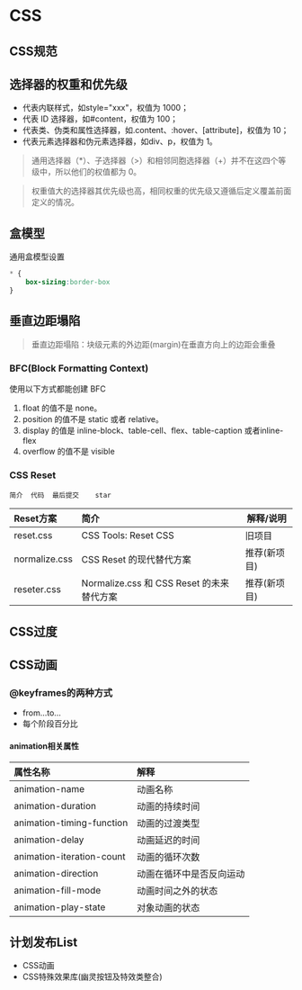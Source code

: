# CSS

[//]: # (## 基础知识一览)

[//]: # (- 选择器的权重和优先级)

[//]: # (- 盒模型)

[//]: # (  - 盒子大小计算)

[//]: # (  - margin 的重叠计算)

[//]: # (- 浮动float)

[//]: # (  - 浮动布局概念)

[//]: # (  - 清理浮动)

[//]: # (- 定位position)

[//]: # (  - 文档流概念)

[//]: # (  - 定位分类)

[//]: # (  - fixed 定位特点)

[//]: # (  - 绝对定位计算方式)

[//]: # (- flex布局)

[//]: # (- 如何实现居中对齐？)

[//]: # (- 理解语义化)

[//]: # (- CSS3 动画)

[//]: # (- 重绘和回流)

## CSS规范

## 选择器的权重和优先级

- 代表内联样式，如style="xxx"，权值为 1000；
- 代表 ID 选择器，如#content，权值为 100；
- 代表类、伪类和属性选择器，如.content、:hover、[attribute]，权值为 10；
- 代表元素选择器和伪元素选择器，如div、p，权值为 1。

> 通用选择器（*）、子选择器（>）和相邻同胞选择器（+）并不在这四个等级中，所以他们的权值都为 0。

> 权重值大的选择器其优先级也高，相同权重的优先级又遵循后定义覆盖前面定义的情况。

## 盒模型
通用盒模型设置
```css
* {
    box-sizing:border-box
}
```
## 垂直边距塌陷
> 垂直边距塌陷：块级元素的外边距(margin)在垂直方向上的边距会重叠

### BFC(Block Formatting Context)
使用以下方式都能创建 BFC
1. float 的值不是 none。
2. position 的值不是 static 或者 relative。
3. display 的值是 inline-block、table-cell、flex、table-caption 或者inline-flex
4. overflow 的值不是 visible

### CSS Reset
	简介	代码	最后提交	star
| Reset方案       | 简介                                | 解释/说明    |
|:--------------|:----------------------------------|----------|
| reset.css     | CSS Tools: Reset CSS              | 旧项目	     |
| normalize.css | CSS Reset 的现代替代方案                 | 推荐(新项目)	 |
| reseter.css   | Normalize.css 和 CSS Reset 的未来替代方案 | 推荐(新项目)	 |

## CSS过度

## CSS动画
### @keyframes的两种方式
- from…to…
- 每个阶段百分比

#### animation相关属性
| 属性名称                      | 解释           |
|:--------------------------|:-------------|
| animation-name            | 动画名称         |
| animation-duration        | 动画的持续时间      |
| animation-timing-function | 动画的过渡类型      |
| animation-delay           | 动画延迟的时间      |
| animation-iteration-count | 动画的循环次数      |
| animation-direction       | 动画在循环中是否反向运动 |
| animation-fill-mode       | 动画时间之外的状态    |
| animation-play-state      | 对象动画的状态      |

















## 计划发布List
- CSS动画
- CSS特殊效果库(幽灵按钮及特效类整合)



